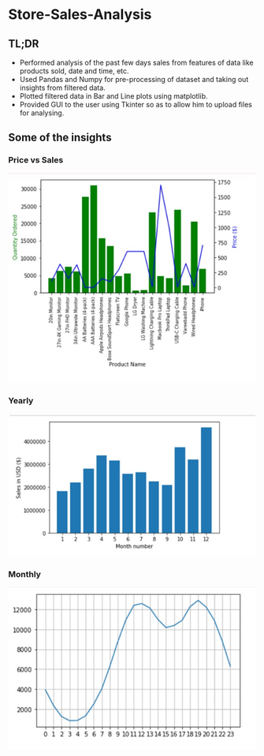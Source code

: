 # Store-Sales-Analysis
## TL;DR
- Performed analysis of the past few days sales from features of data like products sold, date and time, etc.
- Used Pandas and Numpy for pre-processing of dataset and taking out insights from filtered data.
- Plotted filtered data in Bar and Line plots using matplotlib.
- Provided GUI to the user using Tkinter so as to allow him to upload files for analysing.

## Some of the insights
### Price vs Sales
![Price_vs_Sale](https://github.com/honeykpatel/Store-Sales-Analysis/blob/main/Price_vs_Sale.jpeg)
### Yearly
![Yearly](https://github.com/honeykpatel/Store-Sales-Analysis/blob/main/Year.jpeg)
### Monthly
![Monthly](https://github.com/honeykpatel/Store-Sales-Analysis/blob/main/Month.jpeg)



